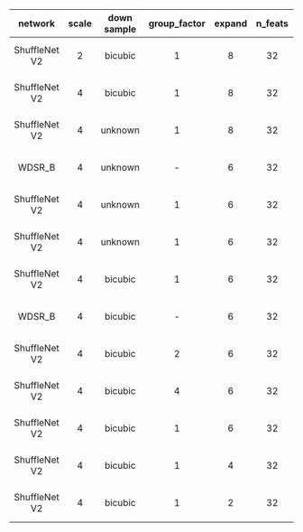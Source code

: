 |network|scale|down sample|group_factor|expand|n_feats|n_resblocks|bias|wn|SE|lr|batch|patch|colorjitter|shortcut|PSNR|log|
|:---:|:---:|:---:|:---:|:---:|:---:|:---:|:---:|:---:|:---:|:---:|:---:|:---:|:---:|:---:|:---:|:---:|
|ShuffleNet V2|2|bicubic|1|8|32|8|N|Y|N|1e-3|16|48|N|5*5|33.696126|2020-01-19 17:19:29|
|ShuffleNet V2|4|bicubic|1|8|32|8|N|Y|N|1e-3|16|48|N|5*5|28.226570|2020-01-20 09:52:26|
|ShuffleNet V2|4|unknown|1|8|32|8|N|Y|N|1e-3|16|48|N|5*5|24.481123|2020-02-15 21:17:47|
|WDSR_B|4|unknown|-|6|32|8|Y|Y|N|1e-3|16|48|N|5*5|25.005640|2020-02-16 09:10:26|
|ShuffleNet V2|4|unknown|1|6|32|8|N|Y|N|1e-3|16|48|N|5*5|24.327209|2020-02-16 18:01:00|
|ShuffleNet V2|4|unknown|1|6|32|19|N|Y|N|1e-3|16|48|N|5*5|24.758548|2020-02-16 21:08:44|
|ShuffleNet V2|4|bicubic|1|6|32|19|N|Y|N|1e-3|16|48|N|5*5|28.324446|2020-02-17 08:02:31|
|WDSR_B|4|bicubic|-|6|32|8|Y|Y|N|1e-3|16|48|N|5*5|28.396306|2020-02-17 11:45:06|
|ShuffleNet V2|4|bicubic|2|6|32|8|N|Y|N|1e-3|16|48|N|5*5|28.227891|2020-02-17 14:31:52|
|ShuffleNet V2|4|bicubic|4|6|32|8|N|Y|N|1e-3|16|48|N|5*5|28.241971|2020-02-17 19:48:47|
|ShuffleNet V2|4|bicubic|1|6|32|8|N|Y|N|1e-3|16|48|N|5*5|28.208479|2020-02-17 22:46:51|
|ShuffleNet V2|4|bicubic|1|4|32|8|N|Y|N|1e-3|16|48|N|5*5|28.161338|2020-02-18 08:04:22|
|ShuffleNet V2|4|bicubic|1|2|32|8|N|Y|N|1e-3|16|48|N|5*5|28.036728|2020-02-19 10:09:53|